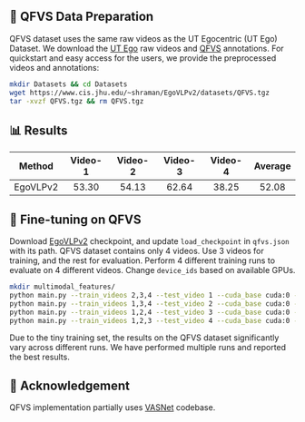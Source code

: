 ## 📝 QFVS Data Preparation

QFVS dataset uses the same raw videos as the UT Egocentric (UT Ego) Dataset. We download the [UT Ego](https://vision.cs.utexas.edu/projects/egocentric_data/UT_Egocentric_Dataset.html) raw videos and [QFVS](https://openaccess.thecvf.com/content_cvpr_2017/papers/Sharghi_Query-Focused_Video_Summarization_CVPR_2017_paper.pdf) annotations. 
For quickstart and easy access for the users, we provide the preprocessed videos and annotations:

```bash
mkdir Datasets && cd Datasets
wget https://www.cis.jhu.edu/~shraman/EgoVLPv2/datasets/QFVS.tgz
tar -xvzf QFVS.tgz && rm QFVS.tgz
```

## 📊 Results

| Method | Video-1 | Video-2 | Video-3 | Video-4 | Average |
| :----: | :-----: | :--------: | :---------: | :------: | :------: | 
| EgoVLPv2 | 53.30 | 54.13 | 62.64 | 38.25 | 52.08 |

## 🎯 Fine-tuning on QFVS
Download [EgoVLPv2](http://www.cis.jhu.edu/~shraman/EgoVLPv2/ckpts/Pre-trained/EgoVLPv2.pth) checkpoint, and update `load_checkpoint` in `qfvs.json` with its path. QFVS dataset contains only 4 videos. Use 3 videos for training, and the rest for evaluation. Perform 4 different training runs to evaluate on 4 different videos. Change `device_ids` based on available GPUs.

```bash
mkdir multimodal_features/
python main.py --train_videos 2,3,4 --test_video 1 --cuda_base cuda:0 --device_ids 0,1,2,3
python main.py --train_videos 1,3,4 --test_video 2 --cuda_base cuda:0 --device_ids 0,1,2,3
python main.py --train_videos 1,2,4 --test_video 3 --cuda_base cuda:0 --device_ids 0,1,2,3
python main.py --train_videos 1,2,3 --test_video 4 --cuda_base cuda:0 --device_ids 0,1,2,3
```
Due to the tiny training set, the results on the QFVS dataset significantly vary across different runs. We have performed multiple runs and reported the best results.  

## 🙏 Acknowledgement
QFVS implementation partially uses [VASNet](https://github.com/ok1zjf/VASNet) codebase. 
